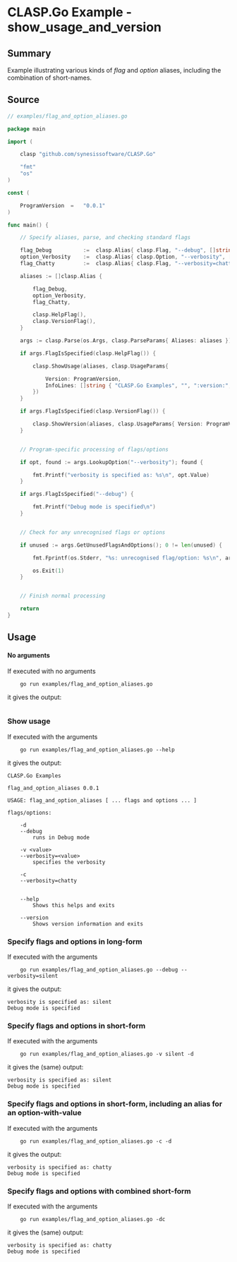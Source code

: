 # CLASP.Go Example - **show_usage_and_version**

## Summary

Example illustrating various kinds of *flag* and *option* aliases, including the combination of short-names.

## Source

```Go
// examples/flag_and_option_aliases.go

package main

import (

    clasp "github.com/synesissoftware/CLASP.Go"

    "fmt"
    "os"
)

const (

    ProgramVersion  =   "0.0.1"
)

func main() {

    // Specify aliases, parse, and checking standard flags

    flag_Debug          :=  clasp.Alias{ clasp.Flag, "--debug", []string{ "-d" }, "runs in Debug mode", nil, 0 }
    option_Verbosity    :=  clasp.Alias{ clasp.Option, "--verbosity", []string{ "-v" }, "specifies the verbosity", []string{ "terse", "quiet", "silent", "chatty" }, 0 }
    flag_Chatty         :=  clasp.Alias{ clasp.Flag, "--verbosity=chatty", []string{ "-c" }, "", nil, 0 }

    aliases := []clasp.Alias {

        flag_Debug,
        option_Verbosity,
        flag_Chatty,

        clasp.HelpFlag(),
        clasp.VersionFlag(),
    }

    args := clasp.Parse(os.Args, clasp.ParseParams{ Aliases: aliases })

    if args.FlagIsSpecified(clasp.HelpFlag()) {

        clasp.ShowUsage(aliases, clasp.UsageParams{

            Version: ProgramVersion,
            InfoLines: []string { "CLASP.Go Examples", "", ":version:", "" },
        })
    }

    if args.FlagIsSpecified(clasp.VersionFlag()) {

        clasp.ShowVersion(aliases, clasp.UsageParams{ Version: ProgramVersion })
    }


    // Program-specific processing of flags/options

    if opt, found := args.LookupOption("--verbosity"); found {

        fmt.Printf("verbosity is specified as: %s\n", opt.Value)
    }

    if args.FlagIsSpecified("--debug") {

        fmt.Printf("Debug mode is specified\n")
    }


    // Check for any unrecognised flags or options

    if unused := args.GetUnusedFlagsAndOptions(); 0 != len(unused) {

        fmt.Fprintf(os.Stderr, "%s: unrecognised flag/option: %s\n", args.ProgramName, unused[0].Str())

        os.Exit(1)
    }


    // Finish normal processing

    return
}
```

## Usage

#### No arguments

If executed with no arguments

```
    go run examples/flag_and_option_aliases.go
```

it gives the output:

```
```

### Show usage

If executed with the arguments

```
    go run examples/flag_and_option_aliases.go --help
```

it gives the output:

```
CLASP.Go Examples

flag_and_option_aliases 0.0.1

USAGE: flag_and_option_aliases [ ... flags and options ... ]

flags/options:

    -d
    --debug
        runs in Debug mode

    -v <value>
    --verbosity=<value>
        specifies the verbosity

    -c
    --verbosity=chatty


    --help
        Shows this helps and exits

    --version
        Shows version information and exits
```

### Specify flags and options in long-form

If executed with the arguments

```
    go run examples/flag_and_option_aliases.go --debug --verbosity=silent
```

it gives the output:

```
verbosity is specified as: silent
Debug mode is specified
```

### Specify flags and options in short-form

If executed with the arguments

```
    go run examples/flag_and_option_aliases.go -v silent -d
```

it gives the (same) output:

```
verbosity is specified as: silent
Debug mode is specified
```

### Specify flags and options in short-form, including an alias for an option-with-value

If executed with the arguments

```
    go run examples/flag_and_option_aliases.go -c -d
```

it gives the output:

```
verbosity is specified as: chatty
Debug mode is specified
```

### Specify flags and options with combined short-form

If executed with the arguments

```
    go run examples/flag_and_option_aliases.go -dc
```

it gives the (same) output:

```
verbosity is specified as: chatty
Debug mode is specified
```

